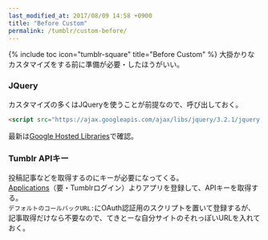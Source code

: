 ```yaml
---
last_modified_at: 2017/08/09 14:58 +0900
title: "Before Custom"
permalink: /tumblr/custom-before/
---
```

{% include toc icon="tumblr-square" title="Before Custom" %}
大掛かりなカスタマイズをする前に準備が必要・したほうがいい。

### JQuery
カスタマイズの多くはJQueryを使うことが前提なので、呼び出しておく。  
```html
<script src="https://ajax.googleapis.com/ajax/libs/jquery/3.2.1/jquery.min.js"></script>
```
最新は[Google Hosted Libraries](https://developers.google.com/speed/libraries/)で確認。

### Tumblr APIキー
投稿記事などを取得するのにキーが必要になってくる。  
[Applications](https://www.tumblr.com/oauth/apps)（要・Tumblrログイン）よりアプリを登録して、APIキーを取得する。  
`デフォルトのコールバックURL:`にOAuth認証用のスクリプトを置いて登録するが、記事取得だけなら不要なので、てきとーな自分サイトのそれっぽいURLを入れておく。
